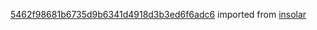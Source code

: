 [5462f98681b6735d9b6341d4918d3b3ed6f6adc6](https://github.com/insolar/insolar/commit/5462f98681b6735d9b6341d4918d3b3ed6f6adc6) imported from [insolar](https://github.com/insolar/insolar)
